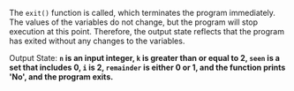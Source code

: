 The `exit()` function is called, which terminates the program immediately. The values of the variables do not change, but the program will stop execution at this point. Therefore, the output state reflects that the program has exited without any changes to the variables.

Output State: **`n` is an input integer, `k` is greater than or equal to 2, `seen` is a set that includes 0, `i` is 2, `remainder` is either 0 or 1, and the function prints 'No', and the program exits.**